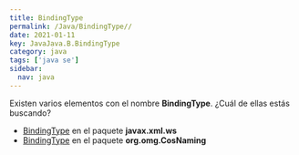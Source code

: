 ```yaml
---
title: BindingType
permalink: /Java/BindingType//
date: 2021-01-11
key: JavaJava.B.BindingType
category: java
tags: ['java se']
sidebar: 
  nav: java
---
```


Existen varios elementos con el nombre **BindingType**. ¿Cuál de ellas estás buscando?
<ul>
<li><a href="/Java/BindingType-javax-xml-ws/">BindingType</a> en el paquete <strong>javax.xml.ws</strong></li>
<li><a href="/Java/BindingType-org-omg-CosNaming/">BindingType</a> en el paquete <strong>org.omg.CosNaming</strong></li>
<ul>
